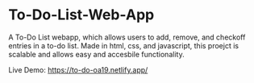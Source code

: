 # To-Do-List-Web-App
A To-Do List webapp, which allows users to add, remove, and checkoff entries in a to-do list. Made in html, css, and javascript, this proejct is scalable and allows easy and accesbile functionality.

Live Demo:
https://to-do-oa19.netlify.app/
